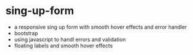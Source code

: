 # sing-up-form

- a responsive sing up form with smooth hover effects and error handler
- bootstrap
- using javascript to handl errors and validation
- floating labels and smooth hover effects
